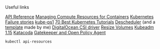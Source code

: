 Useful links

[API Reference](https://kubernetes.io/docs/reference/generated/kubernetes-api/v1.15/)
[Managing Compute Resources for Containers](https://kubernetes.io/docs/concepts/configuration/manage-compute-resources-container/)
[Kubernetes Failure stories](https://k8s.af/)
[kube-ps1](https://github.com/jonmosco/kube-ps1)
[70 Best Kubernetes Tutorials](https://www.aquasec.com/wiki/display/containers/70+Best+Kubernetes+Tutorials)
[Descheduler](https://github.com/kubernetes-incubator/descheduler) (and a [template](https://gist.github.com/ams0/b38158b4a66fa3bbb0f272121f76cc6f) made by me)
[DigitalOcean CSI driver](https://github.com/digitalocean/csi-digitalocean)
[Resize Volumes](https://kubernetes.io/blog/2018/07/12/resizing-persistent-volumes-using-kubernetes/)
[Kubeadm 1.15](https://kubernetes.io/blog/2019/06/24/automated-high-availability-in-kubeadm-v1.15-batteries-included-but-swappable/)
[Katacoda](https://www.katacoda.com/)
[Gatekeeper and Open Policy Agent](https://github.com/open-policy-agent/gatekeeper)

`kubectl api-resources`
